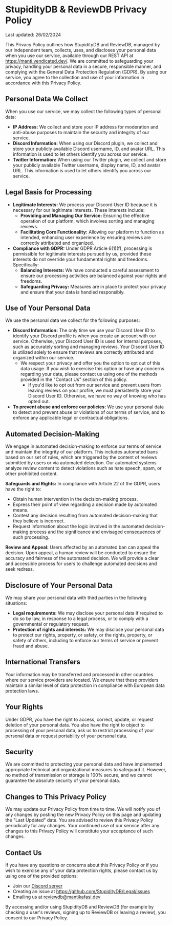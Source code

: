 # StupidityDB & ReviewDB Privacy Policy

Last updated: 26/02/2024

This Privacy Policy outlines how StupidityDB and ReviewDB, managed by our independent team, collects, uses, and discloses your personal data when you use our service, available through our REST API at https://manti.vendicated.dev/. We are committed to safeguarding your privacy, handling your personal data in a secure, responsible manner, and complying with the General Data Protection Regulation (GDPR). By using our service, you agree to the collection and use of your information in accordance with this Privacy Policy.

## Personal Data We Collect

When you use our service, we may collect the following types of personal data:

- **IP Address:** We collect and store your IP address for moderation and anti-abuse purposes to maintain the security and integrity of our service.
- **Discord Information:** When using our Discord plugin, we collect and store your publicly available Discord username, ID, and avatar URL. This information is used to let others identify you across our service.
- **Twitter Information:** When using our Twitter plugin, we collect and store your publicly available Twitter username, display name, ID, and avatar URL. This information is used to let others identify you across our service.

## Legal Basis for Processing

- **Legitimate Interests:** We process your Discord User ID because it is necessary for our legitimate interests. These interests include:
  - **Providing and Managing Our Service:** Ensuring the effective operation of our platform, which involves sorting and managing reviews.
  - **Facilitating Core Functionality:** Allowing our platform to function as intended, enhancing user experience by ensuring reviews are correctly attributed and organized.
- **Compliance with GDPR:** Under GDPR Article 6(1)(f), processing is permissible for legitimate interests pursued by us, provided these interests do not override your fundamental rights and freedoms. Specifically:
  - **Balancing Interests:** We have conducted a careful assessment to ensure our processing activities are balanced against your rights and freedoms.
  - **Safeguarding Privacy:** Measures are in place to protect your privacy and ensure that your data is handled responsibly.

## Use of Your Personal Data

We use the personal data we collect for the following purposes:
- **Discord Information:** The only time we use your Discord User ID to identify your Discord profile is when you create an account with our service. Otherwise, your Discord User ID is used for internal purposes, such as accurately sorting and managing reviews. Your Discord User ID is utilized solely to ensure that reviews are correctly attributed and organized within our service.
    - We respect your privacy and offer you the option to opt out of this data usage. If you wish to exercise this option or have any concerns regarding your data, please contact us using one of the methods provided in the "Contact Us" section of this policy.
      - If you'd like to opt out from our service and prevent users from leaving reviews on your profile, we must persistently store your Discord User ID. Otherwise, we have no way of knowing who has opted out.
- **To prevent abuse and enforce our policies:** We use your personal data to detect and prevent abuse or violations of our terms of service, and to enforce any applicable legal or contractual obligations.

## Automated Decision-Making

We engage in automated decision-making to enforce our terms of service and maintain the integrity of our platform. This includes automated bans based on our set of rules, which are triggered by the content of reviews submitted by users or via automated detection. Our automated systems analyze review content to detect violations such as hate speech, spam, or other prohibited content.

**Safeguards and Rights:** In compliance with Article 22 of the GDPR, users have the right to:

- Obtain human intervention in the decision-making process.
- Express their point of view regarding a decision made by automated means.
- Contest any decision resulting from automated decision-making that they believe is incorrect.
- Request information about the logic involved in the automated decision-making process and the significance and envisaged consequences of such processing.

**Review and Appeal:** Users affected by an automated ban can appeal the decision. Upon appeal, a human review will be conducted to ensure the accuracy and fairness of the automated decision. We will provide a clear and accessible process for users to challenge automated decisions and seek redress.

## Disclosure of Your Personal Data

We may share your personal data with third parties in the following situations:

- **Legal requirements:** We may disclose your personal data if required to do so by law, in response to a legal process, or to comply with a governmental or regulatory request.
- **Protection of rights and interests:** We may disclose your personal data to protect our rights, property, or safety, or the rights, property, or safety of others, including to enforce our terms of service or prevent fraud and abuse.

## International Transfers

Your information may be transferred and processed in other countries where our service providers are located. We ensure that these providers maintain a similar level of data protection in compliance with European data protection laws.

## Your Rights

Under GDPR, you have the right to access, correct, update, or request deletion of your personal data. You also have the right to object to processing of your personal data, ask us to restrict processing of your personal data or request portability of your personal data.

## Security

We are committed to protecting your personal data and have implemented appropriate technical and organizational measures to safeguard it. However, no method of transmission or storage is 100% secure, and we cannot guarantee the absolute security of your personal data.

## Changes to This Privacy Policy

We may update our Privacy Policy from time to time. We will notify you of any changes by posting the new Privacy Policy on this page and updating the "Last Updated" date. You are advised to review this Privacy Policy periodically for any changes. Your continued use of our service after any changes to this Privacy Policy will constitute your acceptance of such changes.

## Contact Us

If you have any questions or concerns about this Privacy Policy or if you wish to exercise any of your data protection rights, please contact us by using one of the provided options:
- Join our [Discord server](https://discord.gg/6VMq5Um6xs)
- Creating an issue at https://github.com/StupidityDB/Legal/issues
- Emailing us at [reviewdb@mantikafasi.dev](mailto:reviewdb@mantikafasi.dev)

By accessing and/or using StupidityDB and ReviewDB (for example by checking a user's reviews, signing up to ReviewDB or leaving a review), you consent to our Privacy Policy.
